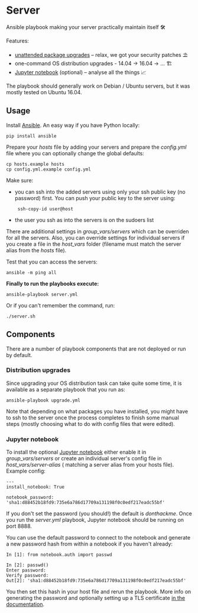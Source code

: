 # Server

Ansible playbook making your server practically maintain itself 🛠

Features:

- [unattended package upgrades][unattended-upgrades] – relax, we got
  your security patches ⛱
- one-command OS distribution upgrades - 14.04 → 16.04 → … 🏗
- [Jupyter notebook][jupyter] (optional) – analyse all the things 📈

The playbook should generally work on Debian / Ubuntu servers, but it was mostly
tested on Ubuntu 16.04.


## Usage

Install [Ansible](http://docs.ansible.com/). An easy way if you have Python locally:

    pip install ansible

Prepare your *hosts* file by adding your servers
and prepare the *config.yml* file where you can optionally
change the global defaults:

    cp hosts.example hosts
    cp config.yml.example config.yml

Make sure:

 - you can ssh into the added servers using only your ssh
   public key (no password) first. You can push your public key to the server using:

        ssh-copy-id user@host

 - the user you ssh as into the servers is on the sudoers list

There are additional settings in *group_vars/servers* which can be overriden
for all the servers. Also, you can override settings for individual servers
if you create a file in the *host_vars* folder
(filename must match the server alias from the *hosts* file).

Test that you can access the servers:

    ansible -m ping all

**Finally to run the playbooks execute:**

    ansible-playbook server.yml

Or if you can't remember the command, run:

    ./server.sh


## Components

There are a number of playbook components that are not deployed or run
by default.

### Distribution upgrades

Since upgrading your OS distribution task can take quite some time, it is
available as a separate playbook that you run as:

    ansible-playbook upgrade.yml

Note that depending on what packages you have installed, you might have to
ssh to the server once the process completes to finish some manual steps
(mostly choosing what to do with config files that were edited).

### Jupyter notebook

To install the optional [Jupyter notebook][jupyter] either enable it in
*group_vars/servers* or create an individual server's config file in
*host_vars/server-alias* ( matching a server alias from your hosts file).
Example config:

    ---
    install_notebook: True

    notebook_password: 'sha1:d88452b18fd9:735e6a786d17709a131198f0c0edf217eadc55bf'

If you don't set the password (you should!) the default is *donthackme*.
Once you run the *server.yml* playbook,
Jupyter notebook should be running on port 8888.

You can use the default password to connect to the notebook and generate
a new password hash from within a notebook if you haven't already:

    In [1]: from notebook.auth import passwd

    In [2]: passwd()
    Enter password:
    Verify password:
    Out[2]: 'sha1:d88452b18fd9:735e6a786d17709a131198f0c0edf217eadc55bf'

You then set this hash in your host file and rerun the playbook.
More info on generating the password and optionally setting up a TLS certificate
[in the documentation][jupyter-security].

[unattended-upgrades]: https://github.com/debops/ansible-unattended_upgrades
[jupyter]: http://jupyter.org/
[jupyter-security]: http://jupyter-notebook.readthedocs.io/en/latest/public_server.html#securing-a-notebook-server
